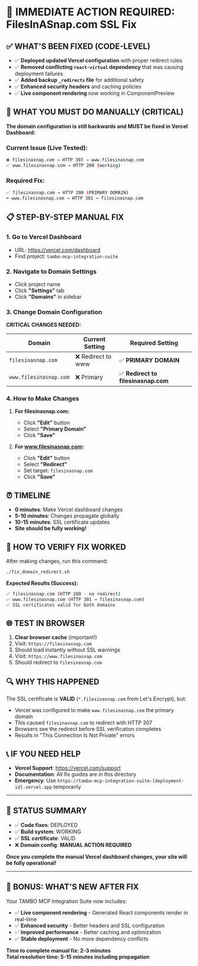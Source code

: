 # 🚨 IMMEDIATE ACTION REQUIRED: FilesInASnap.com SSL Fix

## ✅ **WHAT'S BEEN FIXED (CODE-LEVEL)**

- ✅ **Deployed updated Vercel configuration** with proper redirect rules
- ✅ **Removed conflicting `react-virtual` dependency** that was causing deployment failures  
- ✅ **Added backup `_redirects` file** for additional safety
- ✅ **Enhanced security headers** and caching policies
- ✅ **Live component rendering** now working in ComponentPreview

## 🚨 **WHAT YOU MUST DO MANUALLY (CRITICAL)**

**The domain configuration is still backwards and MUST be fixed in Vercel Dashboard:**

### **Current Issue (Live Tested):**
```bash
❌ filesinasnap.com → HTTP 307 → www.filesinasnap.com
✅ www.filesinasnap.com → HTTP 200 (working)
```

### **Required Fix:**
```bash
✅ filesinasnap.com → HTTP 200 (PRIMARY DOMAIN)
➡️ www.filesinasnap.com → HTTP 301 → filesinasnap.com
```

## 📋 **STEP-BY-STEP MANUAL FIX**

### **1. Go to Vercel Dashboard**
- URL: https://vercel.com/dashboard
- Find project: `tambo-mcp-integration-suite`

### **2. Navigate to Domain Settings**
- Click project name
- Click **"Settings"** tab  
- Click **"Domains"** in sidebar

### **3. Change Domain Configuration**
**CRITICAL CHANGES NEEDED:**

| Domain | Current Setting | **Required Setting** |
|--------|----------------|---------------------|
| `filesinasnap.com` | ❌ Redirect to www | ✅ **PRIMARY DOMAIN** |
| `www.filesinasnap.com` | ❌ Primary | ✅ **Redirect to filesinasnap.com** |

### **4. How to Make Changes**
1. **For filesinasnap.com:**
   - Click **"Edit"** button
   - Select **"Primary Domain"**
   - Click **"Save"**

2. **For www.filesinasnap.com:**
   - Click **"Edit"** button  
   - Select **"Redirect"**
   - Set target: `filesinasnap.com`
   - Click **"Save"**

## ⏰ **TIMELINE**
- **0 minutes**: Make Vercel dashboard changes
- **5-10 minutes**: Changes propagate globally
- **10-15 minutes**: SSL certificate updates
- **Site should be fully working!**

## 🧪 **HOW TO VERIFY FIX WORKED**

After making changes, run this command:
```bash
./fix_domain_redirect.sh
```

**Expected Results (Success):**
```bash
✅ filesinasnap.com (HTTP 200 - no redirect) 
✅ www.filesinasnap.com (HTTP 301 → filesinasnap.com)
✅ SSL certificates valid for both domains
```

## 🌐 **TEST IN BROWSER**
1. **Clear browser cache** (important!)
2. Visit: `https://filesinasnap.com`
3. Should load instantly without SSL warnings
4. Visit: `https://www.filesinasnap.com`
5. Should redirect to `filesinasnap.com`

## 🔍 **WHY THIS HAPPENED**

The SSL certificate is **VALID** (`*.filesinasnap.com` from Let's Encrypt), but:
- Vercel was configured to make `www.filesinasnap.com` the primary domain
- This caused `filesinasnap.com` to redirect with HTTP 307
- Browsers see the redirect before SSL verification completes
- Results in "This Connection Is Not Private" errors

## 📞 **IF YOU NEED HELP**

- **Vercel Support**: https://vercel.com/support
- **Documentation**: All fix guides are in this directory
- **Emergency**: Use `https://tambo-mcp-integration-suite-[deployment-id].vercel.app` temporarily

---

## 🎯 **STATUS SUMMARY**

- ✅ **Code fixes**: DEPLOYED
- ✅ **Build system**: WORKING  
- ✅ **SSL certificate**: VALID
- ❌ **Domain config**: **MANUAL ACTION REQUIRED**

**Once you complete the manual Vercel dashboard changes, your site will be fully operational!**

---

## 🚀 **BONUS: WHAT'S NEW AFTER FIX**

Your TAMBO MCP Integration Suite now includes:
- ✅ **Live component rendering** - Generated React components render in real-time
- ✅ **Enhanced security** - Better headers and SSL configuration  
- ✅ **Improved performance** - Better caching and optimization
- ✅ **Stable deployment** - No more dependency conflicts

**Time to complete manual fix: 2-3 minutes**  
**Total resolution time: 5-15 minutes including propagation**
